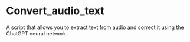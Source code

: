 # Convert_audio_text
A script that allows you to extract text from audio and correct it using the ChatGPT neural network
